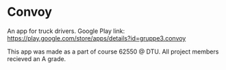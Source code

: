 # Convoy
An app for truck drivers. Google Play link: https://play.google.com/store/apps/details?id=gruppe3.convoy

This app was made as a part of course 62550 @ DTU. 
All project members recieved an A grade.

